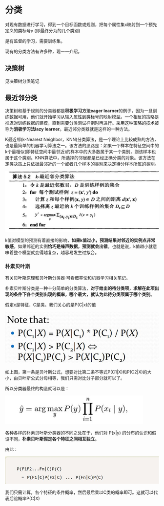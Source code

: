 # 分类
对现有数据进行学习，得到一个目标函数或规则，把每个属性集x映射到一个预先定义的类标号y (即最终分为的几个类别)

是有监督的学习，需要训练集。

现有的分类方法有许多种，现一一介绍。

## 决策树
见决策树分类笔记

## 最近邻分类
决策树和基于规则的分类器都是**积极学习方法eager learner**的例子，因为一旦训练数据可用，他们就开始学习从输入属性到类标号的映射模型。一个相反的策略是推迟对训练数据的建模，直到需要分类测试样例时再进行。采用这种策略的技术被称为**消极学习法lazy learner**。最近邻分类器就是这样的一种方法。


K最近邻(k-Nearest Neighbor，KNN)分类算法，是一个理论上比较成熟的方法，也是最简单的机器学习算法之一。该方法的思路是：如果一个样本在特征空间中的k个最相似(即特征空间中最邻近)的样本中的大多数属于某一个类别，则该样本也属于这个类别。KNN算法中，所选择的邻居都是已经正确分类的对象。该方法在定类决策上只依据最邻近的一个或者几个样本的类别来决定待分样本所属的类别。

![](image/classifier13.jpg)


k值对模型的预测有着直接的影响，**如果k值过小，预测结果对邻近的实例点非常敏感**。如果邻近的实例**恰巧是噪声数据，预测就会出错**。也就是说，k值越小就意味着整个模型就变得越复杂，越容易发生过拟合。

### 朴素贝叶斯
有关贝叶斯原理和贝叶斯分类器·可看概率论和机器学习相关笔记。

朴素贝叶斯分类是一种十分简单的分类算法，**对于给出的待分类项，求解在此项出现的条件下各个类别出现的概率，哪个最大，就认为此待分类项属于哪个类别**。

假定x是特征，C是类。我们关心的是P(C|x)的值

![](image/classifier14.jpg)

如上图，第一条是贝叶斯公式，想要对比第二条不等式P(C1|X)和P(C2|X)的大小，由贝叶斯公式分母相等，我们只需对比分子部分就可以了。

所以分类器最终的构造就可以是：

![](image/classifier15.jpg)

各种各样的朴素贝叶斯分类器的不同之处在于，他们对 P(x|y) 的分布的认识和假设不同，**朴素贝叶斯假定各个特征之间相互独立**。

由此：

![](image/classifier16.jpg)

我们只需计算，各个特征的条件概率，然后最后乘以C类的概率即可。这就可以代表后验概率P(C|X)
